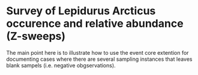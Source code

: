 # Survey of Lepidurus Arcticus occurence and relative abundance (Z-sweeps)

The main point here is to illustrate how to use the event core extention for documenting cases where there are several sampling instances that leaves blank sampels (i.e. negative obgservations). 

